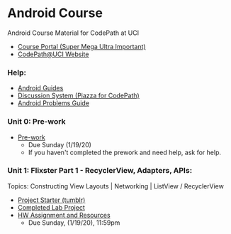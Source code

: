 # Android Course
Android Course Material for CodePath at UCI
- [Course Portal (Super Mega Ultra Important)](https://courses.codepath.com/courses/android_university)
- [CodePath@UCI Website](https://clubs.uci.edu/codepath)

### Help:
- [Android Guides](https://guides.codepath.org/android)
- [Discussion System (Piazza for CodePath)](http://discussions.codepath.com/courses/android_university/questions)
- [Android Problems Guide](https://hackmd.io/@nesquena/rkO_BigjW?type=view)

### Unit 0: Pre-work
* [Pre-work](https://courses.codepath.org/snippets/android_university/prework)
    * Due Sunday (1/19/20)
    * If you haven't completed the prework and need help, ask for help. 

### Unit 1: Flixster Part 1 - RecyclerView, Adapters, APIs:
Topics: Constructing View Layouts | Networking | ListView / RecyclerView

* [Project Starter (tumblr)](https://drive.google.com/file/d/1kMVf7hKBimp1LUxprqLI0nb2OXW-xty-/view)
* [Completed Lab Project](https://github.com/CodePath-at-UCI/android-course/blob/master/Unit1/CompletedProjects/CompletedLab1Tumblr.zip)
* [HW Assignment and Resources](https://courses.codepath.com/courses/android_university/unit/1#!overview)
    * Due Sunday, (1/19/20), 11:59pm
